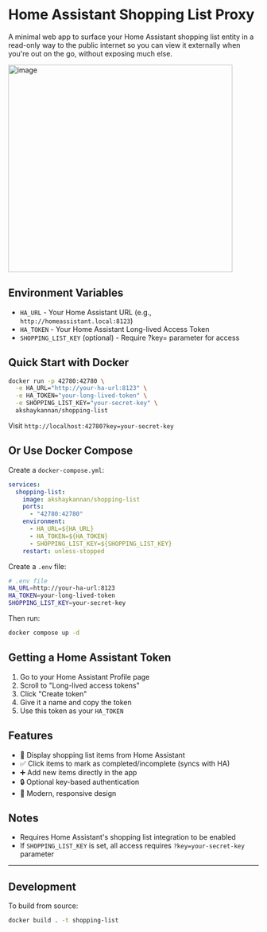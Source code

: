 # Home Assistant Shopping List Proxy

A minimal web app to surface your Home Assistant shopping list entity in a read-only way to the public internet so you can view it externally when you're out on the go, without exposing much else.

<img width="451" height="417" alt="image" src="https://github.com/user-attachments/assets/e965e50d-c96c-4c62-b3af-529f68de0402" />

## Environment Variables

- `HA_URL` - Your Home Assistant URL (e.g., `http://homeassistant.local:8123`)
- `HA_TOKEN` - Your Home Assistant Long-lived Access Token
- `SHOPPING_LIST_KEY` (optional) - Require ?key= parameter for access

## Quick Start with Docker

```bash
docker run -p 42780:42780 \
  -e HA_URL="http://your-ha-url:8123" \
  -e HA_TOKEN="your-long-lived-token" \
  -e SHOPPING_LIST_KEY="your-secret-key" \
  akshaykannan/shopping-list
```

Visit `http://localhost:42780?key=your-secret-key`

## Or Use Docker Compose

Create a `docker-compose.yml`:

```yaml
services:
  shopping-list:
    image: akshaykannan/shopping-list
    ports:
      - "42780:42780"
    environment:
      - HA_URL=${HA_URL}
      - HA_TOKEN=${HA_TOKEN}
      - SHOPPING_LIST_KEY=${SHOPPING_LIST_KEY}
    restart: unless-stopped
```

Create a `.env` file:

```bash
# .env file
HA_URL=http://your-ha-url:8123
HA_TOKEN=your-long-lived-token
SHOPPING_LIST_KEY=your-secret-key
```

Then run:

```bash
docker compose up -d
```

## Getting a Home Assistant Token

1. Go to your Home Assistant Profile page
2. Scroll to "Long-lived access tokens"
3. Click "Create token"
4. Give it a name and copy the token
5. Use this token as your `HA_TOKEN`

## Features

- 🛒 Display shopping list items from Home Assistant
- ✅ Click items to mark as completed/incomplete (syncs with HA)
- ➕ Add new items directly in the app
- 🔒 Optional key-based authentication
- 🎨 Modern, responsive design

## Notes

- Requires Home Assistant's shopping list integration to be enabled
- If `SHOPPING_LIST_KEY` is set, all access requires `?key=your-secret-key` parameter

---

## Development

To build from source:

```bash
docker build . -t shopping-list
```

